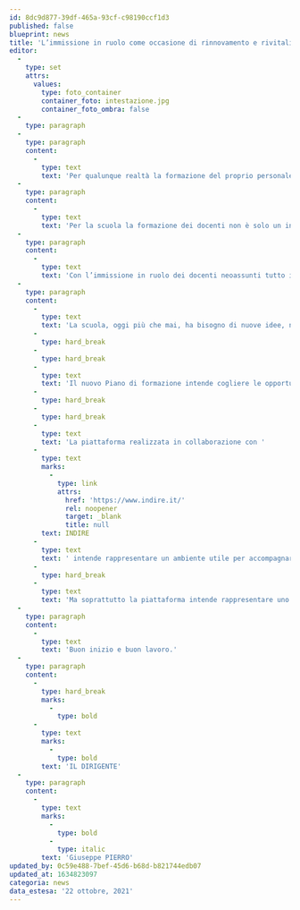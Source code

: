 ```yaml
---
id: 8dc9d877-39df-465a-93cf-c98190ccf1d3
published: false
blueprint: news
title: 'L’immissione in ruolo come occasione di rinnovamento e rivitalizzazione del sistema educativo'
editor:
  -
    type: set
    attrs:
      values:
        type: foto_container
        container_foto: intestazione.jpg
        container_foto_ombra: false
  -
    type: paragraph
  -
    type: paragraph
    content:
      -
        type: text
        text: 'Per qualunque realtà la formazione del proprio personale è il miglior investimento possibile.'
  -
    type: paragraph
    content:
      -
        type: text
        text: 'Per la scuola la formazione dei docenti non è solo un investimento sul proprio personale, ma anche su quello di tutti gli studenti che contribuirete a formare e che aiuterete a crescere.'
  -
    type: paragraph
    content:
      -
        type: text
        text: 'Con l’immissione in ruolo dei docenti neoassunti tutto il nostro sistema educativo si rinnova, si rivitalizza e progredisce grazie alle vostre competenze, capacità ed entusiasmo.'
  -
    type: paragraph
    content:
      -
        type: text
        text: 'La scuola, oggi più che mai, ha bisogno di nuove idee, nuove modalità e nuovi percorsi per affrontare scenari complessi e mutevoli e l’elemento strategico per la trasformazione è la formazione del personale docente.'
      -
        type: hard_break
      -
        type: hard_break
      -
        type: text
        text: 'Il nuovo Piano di formazione intende cogliere le opportunità offerte dalle difficoltà del recente passato e utilizzarle per accelerare un percorso già in atto verso l’innovazione, non solo digitale, ma anche metodologica per un apprendimento pratico, autodirezionato e collaborativo.'
      -
        type: hard_break
      -
        type: hard_break
      -
        type: text
        text: 'La piattaforma realizzata in collaborazione con '
      -
        type: text
        marks:
          -
            type: link
            attrs:
              href: 'https://www.indire.it/'
              rel: noopener
              target: _blank
              title: null
        text: INDIRE
      -
        type: text
        text: ' intende rappresentare un ambiente utile per accompagnarvi durante questo anno di formazione articolato e diversificato, che prevede attività laboratoriali alternate a quelle on-line, attività di peer review collaborative ed elaborazioni pratiche personali, la definizione del vostro bilancio delle competenze e dell’e-portfolio utili per supportare la vostra crescita professionale e documentare il vostro percorso personale.'
      -
        type: hard_break
      -
        type: text
        text: 'Ma soprattutto la piattaforma intende rappresentare uno spazio aperto di confronto e scambio, un insieme di stimoli e strumenti utili che speriamo vorrete integrare con esperienze, suggerimenti e istanze per aiutarci a costruire un piano di formazione sempre più rispondente ai vostri specifici bisogni formativi.'
  -
    type: paragraph
    content:
      -
        type: text
        text: 'Buon inizio e buon lavoro.'
  -
    type: paragraph
    content:
      -
        type: hard_break
        marks:
          -
            type: bold
      -
        type: text
        marks:
          -
            type: bold
        text: 'IL DIRIGENTE'
  -
    type: paragraph
    content:
      -
        type: text
        marks:
          -
            type: bold
          -
            type: italic
        text: 'Giuseppe PIERRO'
updated_by: 0c59e488-7bef-45d6-b68d-b821744edb07
updated_at: 1634823097
categoria: news
data_estesa: '22 ottobre, 2021'
---
```


